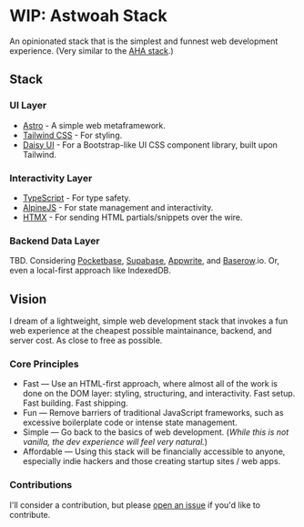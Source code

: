 # WIP: Astwoah Stack

An opinionated stack that is the simplest and funnest web development experience. (Very similar to the [AHA stack](https://ahastack.dev/).)

## Stack

### UI Layer

- [Astro](https://astro.build/) - A simple web metaframework.
- [Tailwind CSS](https://tailwindcss.com/) - For styling.
- [Daisy UI](https://daisyui.com/) - For a Bootstrap-like UI CSS component library, built upon Tailwind.

### Interactivity Layer

- [TypeScript](https://www.typescriptlang.org/) - For type safety.
- [AlpineJS](https://alpinejs.dev/) - For state management and interactivity.
- [HTMX](https://htmx.org/) - For sending HTML partials/snippets over the wire.

### Backend Data Layer

TBD. Considering [Pocketbase](https://pocketbase.io/), [Supabase](https://supabase.com/), [Appwrite](https://appwrite.io/), and [Baserow](https://baserow.io/).io. Or, even a local-first approach like IndexedDB.

## Vision

I dream of a lightweight, simple web development stack that invokes a fun web experience at the cheapest possible maintainance, backend, and server cost. As close to free as possible.

### Core Principles

- Fast — Use an HTML-first approach, where almost all of the work is done on the DOM layer: styling, structuring, and interactivity. Fast setup. Fast building. Fast shipping.
- Fun — Remove barriers of traditional JavaScript frameworks, such as excessive boilerplate code or intense state management.
- Simple — Go back to the basics of web development. (_While this is not vanilla, the dev experience will feel very natural._)
- Affordable — Using this stack will be financially accessible to anyone, especially indie hackers and those creating startup sites / web apps.

### Contributions

I'll consider a contribution, but please [open an issue](https://github.com/astwoah/astwoah-stack/issues) if you'd like to contribute.
